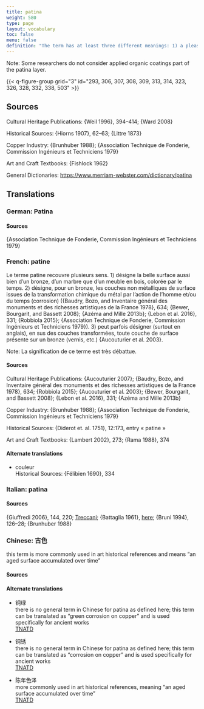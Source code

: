 ```yaml
---
title: patina
weight: 580
type: page
layout: vocabulary
toc: false
menu: false
definition: "The term has at least three different meanings: 1) a pleasing surface alteration acquired over time—whether on a bronze or marble sculpture, furniture, or a painting—that may add aesthetic value; 2) the chemical transformation of a metal surface to a mineral layer (sometimes referred to as chemical patina, see %%corrosion%%) that usually has a different color from and reduces the bright metallic reflectance of the polished original cast surface; or 3) (as opposed to chemically induced patinas) organic %%coatings%% such as resin, lacquer, oil, wax, or synthetic resins applied to the surface of metals that can change the color, texture, saturation, and/or reflectance."
---
```


<div class="backmatter">
Note: Some researchers do not consider applied organic coatings part of the patina layer.
</div>

{{< q-figure-group grid="3" id="293, 306, 307, 308, 309, 313, 314, 323, 326, 328, 332, 338, 503" >}}

## Sources

Cultural Heritage Publications: {Weil 1996}, 394–414; {Ward 2008}

Historical Sources: {Hiorns 1907}, 62–63; {Littre 1873}

Copper Industry: {Brunhuber 1988}; {Association Technique de Fonderie, Commission Ingénieurs et Techniciens 1979}

Art and Craft Textbooks: {Fishlock 1962}

General Dictionaries: <https://www.merriam-webster.com/dictionary/patina>

## Translations

<div class="accordion">

### German: **Patina**

#### Sources

{Association Technique de Fonderie, Commission Ingénieurs et Techniciens 1979}

### French: **patine**

Le terme patine recouvre plusieurs sens. 1) désigne la belle surface aussi bien d’un bronze, d’un marbre que d’un meuble en bois, colorée par le temps. 2) désigne, pour un bronze, les couches non métalliques de surface issues de la transformation chimique du métal par l’action de l’homme et/ou du temps (corrosion) ({Baudry, Bozo, and Inventaire général des monuments et des richesses artistiques de la France 1978}, 634; {Bewer, Bourgarit, and Bassett 2008}; {Azéma and Mille 2013b}; {Lebon et al. 2016}, 331; {Robbiola 2015}; {Association Technique de Fonderie, Commission Ingénieurs et Techniciens 1979}). 3) peut parfois désigner (surtout en anglais), en sus des couches transformées, toute couche de surface présente sur un bronze (vernis, etc.) {Aucouturier et al. 2003}.

<div class="backmatter">
Note: La signification de ce terme est très débattue.
</div>

#### Sources

Cultural Heritage Publications: {Aucouturier 2007}; {Baudry, Bozo, and Inventaire général des monuments et des richesses artistiques de la France 1978}, 634; {Robbiola 2015}; {Aucouturier et al. 2003}; {Bewer, Bourgarit, and Bassett 2008}; {Lebon et al. 2016}, 331; {Azéma and Mille 2013b}

Copper Industry: {Brunhuber 1988}; {Association Technique de Fonderie, Commission Ingénieurs et Techniciens 1979}

Historical Sources: {Diderot et. al. 1751}, 12:173, entry « patine »

Art and Craft Textbooks: {Lambert 2002}, 273; {Rama 1988}, 374

#### Alternate translations

- couleur<br/>
  Historical Sources: {Félibien 1690}, 334

### Italian: **patina**

#### Sources

{Giuffredi 2006}, 144, 220; [Treccani](http://www.treccani.it/vocabolario/patina/); {Battaglia 1961}, [here](http://www.gdli.it/pdf_viewer/Scripts/pdf.js/web/viewer.asp?file=/PDF/GDLI12/GDLI_12_ocr_829.pdf&parola=patina); {Bruni 1994}, 126–28; {Brunhuber 1988}

### Chinese: **古色**

this term is more commonly used in art historical references and means “an aged surface accumulated over time”

#### Sources

#### Alternate translations

- 铜绿<br/>
  there is no general term in Chinese for patina as defined here; this term can be translated as “green corrosion on copper” and is used specifically for ancient works<br/>
  [TNATD](https:\terms.naer.edu.tw\detail\643113\%3findex=3)

- 铜锈<br/>
  there is no general term in Chinese for patina as defined here; this term can be translated as “corrosion on copper” and is used specifically for ancient works<br/>
  [TNATD](https:\terms.naer.edu.tw\detail\643113\%3findex=3)

- 陈年色泽<br/>
  more commonly used in art historical references, meaning “an aged surface accumulated over time”<br/>
  [TNATD](https://terms.naer.edu.tw/detail/3610266/?index=6)   
